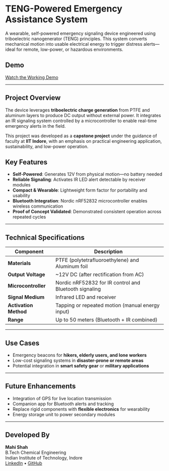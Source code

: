 # TENG-Powered Emergency Assistance System

A wearable, self-powered emergency signaling device engineered using triboelectric nanogenerator (TENG) principles. This system converts mechanical motion into usable electrical energy to trigger distress alerts—ideal for remote, low-power, or hazardous environments.

## Demo

[Watch the Working Demo](https://drive.google.com/file/d/1AfMCrmMmCUmjtGCgskFdmscSOXqcI58Z/view?usp=sharing)

---

## Project Overview

The device leverages **triboelectric charge generation** from PTFE and aluminum layers to produce DC output without external power. It integrates an IR signaling system controlled by a microcontroller to enable real-time emergency alerts in the field.

This project was developed as a **capstone project** under the guidance of faculty at **IIT Indore**, with an emphasis on practical engineering application, sustainability, and low-power operation.

## Key Features

- **Self-Powered**: Generates 12V from physical motion—no battery needed  
- **Reliable Signaling**: Activates IR LED alert detectable by receiver modules  
-  **Compact & Wearable**: Lightweight form factor for portability and usability  
- **Bluetooth Integration**: Nordic nRF52832 microcontroller enables wireless communication  
- **Proof of Concept Validated**: Demonstrated consistent operation across repeated cycles  

---

## Technical Specifications

| Component         | Description                                             |
|------------------|---------------------------------------------------------|
| **Materials**     | PTFE (polytetrafluoroethylene) and Aluminum foil        |
| **Output Voltage**| ~12V DC (after rectification from AC)                   |
| **Microcontroller** | Nordic nRF52832 for IR control and Bluetooth signaling |
| **Signal Medium**| Infrared LED and receiver                               |
| **Activation Method** | Tapping or repeated motion (manual energy input)     |
| **Range**         | Up to 50 meters (Bluetooth + IR combined)              |


---

## Use Cases

- Emergency beacons for **hikers, elderly users, and lone workers**
- Low-cost signaling systems in **disaster-prone or remote areas**
- Potential integration in **smart safety gear** or **military applications**

---

## Future Enhancements

- Integration of GPS for live location transmission  
- Companion app for Bluetooth alerts and tracking  
- Replace rigid components with **flexible electronics** for wearability  
- Energy storage unit to power secondary modules

---

## Developed By

**Mahi Shah**  
B.Tech Chemical Engineering  
Indian Institute of Technology, Indore  
[LinkedIn](https://linkedin.com/in/mahi-s-shah) • [GitHub](https://github.com/mahishahh)

